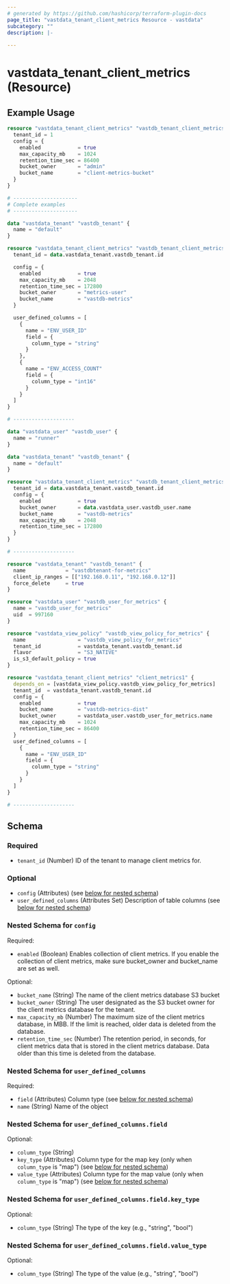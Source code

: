 ```yaml
---
# generated by https://github.com/hashicorp/terraform-plugin-docs
page_title: "vastdata_tenant_client_metrics Resource - vastdata"
subcategory: ""
description: |-
  
---
```


# vastdata_tenant_client_metrics (Resource)



## Example Usage

```terraform
resource "vastdata_tenant_client_metrics" "vastdb_tenant_client_metrics" {
  tenant_id = 1
  config = {
    enabled            = true
    max_capacity_mb    = 1024
    retention_time_sec = 86400
    bucket_owner       = "admin"
    bucket_name        = "client-metrics-bucket"
  }
}

# ---------------------
# Complete examples
# ---------------------

data "vastdata_tenant" "vastdb_tenant" {
  name = "default"
}

resource "vastdata_tenant_client_metrics" "vastdb_tenant_client_metrics" {
  tenant_id = data.vastdata_tenant.vastdb_tenant.id

  config = {
    enabled            = true
    max_capacity_mb    = 2048
    retention_time_sec = 172800
    bucket_owner       = "metrics-user"
    bucket_name        = "vastdb-metrics"
  }

  user_defined_columns = [
    {
      name = "ENV_USER_ID"
      field = {
        column_type = "string"
      }
    },
    {
      name = "ENV_ACCESS_COUNT"
      field = {
        column_type = "int16"
      }
    }
  ]
}

# --------------------

data "vastdata_user" "vastdb_user" {
  name = "runner"
}

data "vastdata_tenant" "vastdb_tenant" {
  name = "default"
}

resource "vastdata_tenant_client_metrics" "vastdb_tenant_client_metrics" {
  tenant_id = data.vastdata_tenant.vastdb_tenant.id
  config = {
    enabled            = true
    bucket_owner       = data.vastdata_user.vastdb_user.name
    bucket_name        = "vastdb-metrics"
    max_capacity_mb    = 2048
    retention_time_sec = 172800
  }
}

# --------------------

resource "vastdata_tenant" "vastdb_tenant" {
  name             = "vastdbtenant-for-metrics"
  client_ip_ranges = [["192.168.0.11", "192.168.0.12"]]
  force_delete     = true
}

resource "vastdata_user" "vastdb_user_for_metrics" {
  name = "vastdb_user_for_metrics"
  uid  = 997160
}

resource "vastdata_view_policy" "vastdb_view_policy_for_metrics" {
  name                 = "vastdb_view_policy_for_metrics"
  tenant_id            = vastdata_tenant.vastdb_tenant.id
  flavor               = "S3_NATIVE"
  is_s3_default_policy = true
}

resource "vastdata_tenant_client_metrics" "client_metrics1" {
  depends_on = [vastdata_view_policy.vastdb_view_policy_for_metrics]
  tenant_id  = vastdata_tenant.vastdb_tenant.id
  config = {
    enabled            = true
    bucket_name        = "vastdb-metrics-dist"
    bucket_owner       = vastdata_user.vastdb_user_for_metrics.name
    max_capacity_mb    = 1024
    retention_time_sec = 86400
  }
  user_defined_columns = [
    {
      name = "ENV_USER_ID"
      field = {
        column_type = "string"
      }
    }
  ]
}

# --------------------
```

<!-- schema generated by tfplugindocs -->
## Schema

### Required

- `tenant_id` (Number) ID of the tenant to manage client metrics for.

### Optional

- `config` (Attributes) (see [below for nested schema](#nestedatt--config))
- `user_defined_columns` (Attributes Set) Description of table columns (see [below for nested schema](#nestedatt--user_defined_columns))

<a id="nestedatt--config"></a>
### Nested Schema for `config`

Required:

- `enabled` (Boolean) Enables collection of client metrics. If you enable the collection of client metrics, make sure bucket_owner and bucket_name are set as well.

Optional:

- `bucket_name` (String) The name of the client metrics database S3 bucket
- `bucket_owner` (String) The user designated as the S3 bucket owner for the client metrics database for the tenant.
- `max_capacity_mb` (Number) The maximum size of the client metrics database, in MBB. If the limit is reached, older data is deleted from the database.
- `retention_time_sec` (Number) The retention period, in seconds, for client metrics data that is stored in the client metrics database. Data older than this time is deleted from the database.


<a id="nestedatt--user_defined_columns"></a>
### Nested Schema for `user_defined_columns`

Required:

- `field` (Attributes) Column type (see [below for nested schema](#nestedatt--user_defined_columns--field))
- `name` (String) Name of the object

<a id="nestedatt--user_defined_columns--field"></a>
### Nested Schema for `user_defined_columns.field`

Optional:

- `column_type` (String)
- `key_type` (Attributes) Column type for the map key (only when `column_type` is "map") (see [below for nested schema](#nestedatt--user_defined_columns--field--key_type))
- `value_type` (Attributes) Column type for the map value (only when `column_type` is "map") (see [below for nested schema](#nestedatt--user_defined_columns--field--value_type))

<a id="nestedatt--user_defined_columns--field--key_type"></a>
### Nested Schema for `user_defined_columns.field.key_type`

Optional:

- `column_type` (String) The type of the key (e.g., "string", "bool")


<a id="nestedatt--user_defined_columns--field--value_type"></a>
### Nested Schema for `user_defined_columns.field.value_type`

Optional:

- `column_type` (String) The type of the value (e.g., "string", "bool")
